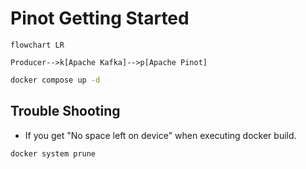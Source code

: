 # Pinot Getting Started


```mermaid
flowchart LR

Producer-->k[Apache Kafka]-->p[Apache Pinot]
```


```bash
docker compose up -d
```


## Trouble Shooting

- If you get "No space left on device" when executing docker build.

```docker system prune```

